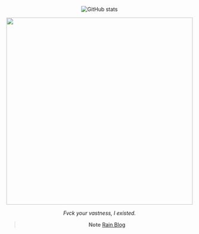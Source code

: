 <div align="center">
  
  ![GitHub stats](https://github-readme-stats.vercel.app/api?username=echometerain&show_icons=true&theme=ayu-mirage&bg_color=0,e21443,704e95)

  <img src="https://media.discordapp.net/attachments/692515173835210752/1142443867606614016/photo-1534796636912-3b95b3ab5986.png?width=970&height=646" width="500" />

  *Fvck your vastness, I existed.*

  > **Note**
  > [Rain Blog](https://echometerain.github.io/)
  
</div>
